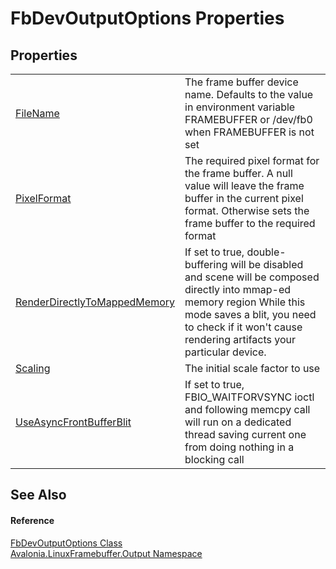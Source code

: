 # FbDevOutputOptions Properties




## Properties
<table>
<tr>
<td><a href="P_Avalonia_LinuxFramebuffer_Output_FbDevOutputOptions_FileName">FileName</a></td>
<td>The frame buffer device name. Defaults to the value in environment variable FRAMEBUFFER or /dev/fb0 when FRAMEBUFFER is not set</td>
</tr>
<tr>
<td><a href="P_Avalonia_LinuxFramebuffer_Output_FbDevOutputOptions_PixelFormat">PixelFormat</a></td>
<td>The required pixel format for the frame buffer. A null value will leave the frame buffer in the current pixel format. Otherwise sets the frame buffer to the required format</td>
</tr>
<tr>
<td><a href="P_Avalonia_LinuxFramebuffer_Output_FbDevOutputOptions_RenderDirectlyToMappedMemory">RenderDirectlyToMappedMemory</a></td>
<td>If set to true, double-buffering will be disabled and scene will be composed directly into mmap-ed memory region While this mode saves a blit, you need to check if it won't cause rendering artifacts your particular device.</td>
</tr>
<tr>
<td><a href="P_Avalonia_LinuxFramebuffer_Output_FbDevOutputOptions_Scaling">Scaling</a></td>
<td>The initial scale factor to use</td>
</tr>
<tr>
<td><a href="P_Avalonia_LinuxFramebuffer_Output_FbDevOutputOptions_UseAsyncFrontBufferBlit">UseAsyncFrontBufferBlit</a></td>
<td>If set to true, FBIO_WAITFORVSYNC ioctl and following memcpy call will run on a dedicated thread saving current one from doing nothing in a blocking call</td>
</tr>
</table>

## See Also


#### Reference
<a href="T_Avalonia_LinuxFramebuffer_Output_FbDevOutputOptions">FbDevOutputOptions Class</a>  
<a href="N_Avalonia_LinuxFramebuffer_Output">Avalonia.LinuxFramebuffer.Output Namespace</a>  
